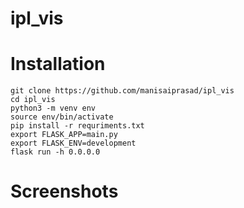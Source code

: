 # ipl_vis

# Installation 
```
git clone https://github.com/manisaiprasad/ipl_vis
cd ipl_vis
python3 -m venv env
source env/bin/activate
pip install -r requriments.txt
export FLASK_APP=main.py
export FLASK_ENV=development
flask run -h 0.0.0.0
```

# Screenshots
